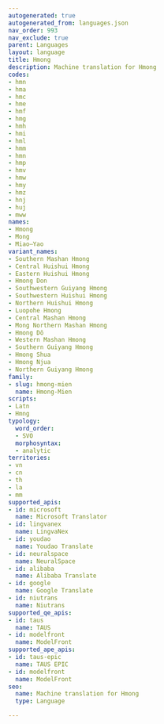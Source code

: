 ```yaml
---
autogenerated: true
autogenerated_from: languages.json
nav_order: 993
nav_exclude: true
parent: Languages
layout: language
title: Hmong
description: Machine translation for Hmong
codes:
- hmn
- hma
- hmc
- hme
- hmf
- hmg
- hmh
- hmi
- hml
- hmm
- hmn
- hmp
- hmv
- hmw
- hmy
- hmz
- hnj
- huj
- mww
names:
- Hmong
- Mong
- Miao–Yao
variant_names:
- Southern Mashan Hmong
- Central Huishui Hmong
- Eastern Huishui Hmong
- Hmong Don
- Southwestern Guiyang Hmong
- Southwestern Huishui Hmong
- Northern Huishui Hmong
- Luopohe Hmong
- Central Mashan Hmong
- Mong Northern Mashan Hmong
- Hmong Dô
- Western Mashan Hmong
- Southern Guiyang Hmong
- Hmong Shua
- Hmong Njua
- Northern Guiyang Hmong
family:
- slug: hmong-mien
  name: Hmong-Mien
scripts:
- Latn
- Hmng
typology:
  word_order:
  - SVO
  morphosyntax:
  - analytic
territories:
- vn
- cn
- th
- la
- mm
supported_apis:
- id: microsoft
  name: Microsoft Translator
- id: lingvanex
  name: LingvaNex
- id: youdao
  name: Youdao Translate
- id: neuralspace
  name: NeuralSpace
- id: alibaba
  name: Alibaba Translate
- id: google
  name: Google Translate
- id: niutrans
  name: Niutrans
supported_qe_apis:
- id: taus
  name: TAUS
- id: modelfront
  name: ModelFront
supported_ape_apis:
- id: taus-epic
  name: TAUS EPIC
- id: modelfront
  name: ModelFront
seo:
  name: Machine translation for Hmong
  type: Language

---
```


